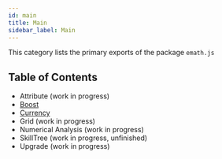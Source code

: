 ```yaml
---
id: main
title: Main
sidebar_label: Main
---
```


This category lists the primary exports of the package `emath.js`

## Table of Contents

- Attribute (work in progress)
- [Boost](./boost)
- [Currency](./currency)
- Grid (work in progress)
- Numerical Analysis (work in progress)
- SkillTree (work in progress, unfinished)
- Upgrade (work in progress)
